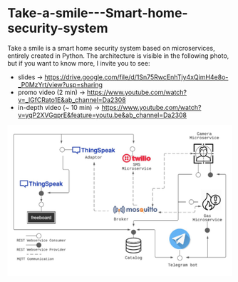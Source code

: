 # Take-a-smile---Smart-home-security-system

Take a smile is a smart home security system based on microservices, entirely created in Python.
The architecture is visible in the following photo, but if you want to know more, I invite you to see:

- slides -> https://drive.google.com/file/d/1Sn75RwcEnhTjy4xQimH4e8o-_P0MzYrt/view?usp=sharing
- promo video (2 min) -> https://www.youtube.com/watch?v=_lGfCRato1E&ab_channel=Da2308
- in-depth video (~ 10 min) -> https://www.youtube.com/watch?v=yqP2XVGqprE&feature=youtu.be&ab_channel=Da2308

![Alt text](Images/TAS_architecture.jpg?raw=true "Initial view")
